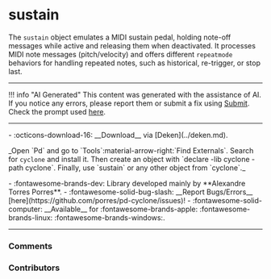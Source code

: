 # sustain

The `sustain` object emulates a MIDI sustain pedal, holding note-off messages while active and releasing them when deactivated. It processes MIDI note messages (pitch/velocity) and offers different `repeatmode` behaviors for handling repeated notes, such as historical, re-trigger, or stop last.

---

!!! info "AI Generated"
    This content was generated with the assistance of AI. If you notice any errors, please report them or submit a fix using [Submit](../submit.md). Check the prompt used [here](../prompts/helppatchai.md).

---

<div class="grid cards" markdown>
- :octicons-download-16: __Download__ via [Deken](../deken.md).  <p style="font-size: 14px">_Open `Pd` and go to `Tools`:material-arrow-right:`Find Externals`. Search for <code>cyclone</code> and install it. Then create an object with `declare -lib cyclone -path cyclone`. Finally, use `sustain` or any other object from `cyclone`._</p>
- :fontawesome-brands-dev: Library developed mainly by **Alexandre Torres Porres**.
- :fontawesome-solid-bug-slash: __Report Bugs/Errors__ [here](https://github.com/porres/pd-cyclone/issues)!
- :fontawesome-solid-computer: __Available__ for :fontawesome-brands-apple: :fontawesome-brands-linux: :fontawesome-brands-windows:.
</div>

---

<h3>Comments</h3>

<script src="https://giscus.app/client.js"
    data-repo="charlesneimog/Awesome-PD"
    data-repo-id="R_kgDOLaunFg"
    data-category="Comments"
    data-category-id="DIC_kwDOLaunFs4CnXHy"
    data-mapping="title"
    data-strict="0"
    data-reactions-enabled="1"
    data-emit-metadata="0"
    data-input-position="bottom"
    data-theme="preferred_color_scheme"
    data-lang="en"
    data-loading="lazy"
    crossorigin="anonymous"
    async>
</script>
    
<h3>Contributors</h3>

<div id="avatars"></div>

<script>
const nicknames = ["charlesneimog"];
const container = document.getElementById('avatars');
nicknames.forEach(nick => {
  const link = document.createElement('a');
  link.href = `https://github.com/${nick}`;
  link.target = '_blank'; // opens in new tab
  const img = document.createElement('img');
  img.src = `https://github.com/${nick}.png`;
  img.alt = nick;
  img.className = 'avatar';
  link.appendChild(img);
  container.appendChild(link);
});
</script>
    
